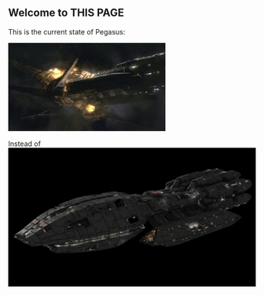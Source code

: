 ## Welcome to THIS PAGE



This is the current state of Pegasus:

![Pegasus_destruction.jpg](Pegasus_destruction.jpg)

Instead of
![PegasusMain.jpg](PegasusMain.jpg)
